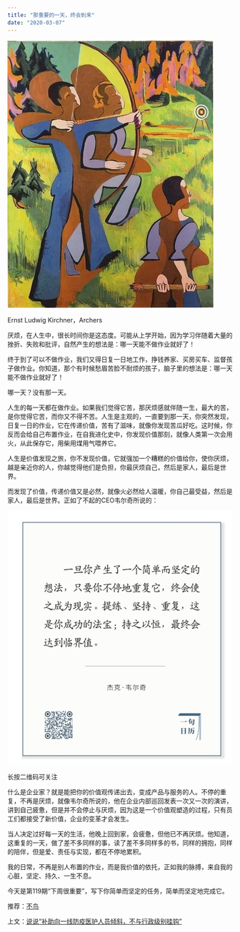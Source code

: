 ```yaml
---
title: "那重要的一天，终会到来"
date: "2020-03-07"
---
```


  

![连岳文章](images/连岳文章picture-9.jpg)

Ernst Ludwig Kirchner，Archers

  

厌烦，在人生中，很长时间你是这态度。可能从上学开始，因为学习伴随着大量的挫折、失败和批评，自然产生的想法是：哪一天能不做作业就好了！  

  

终于到了可以不做作业，我们又得日复一日地工作，挣钱养家、买房买车、监督孩子做作业。你知道，那个有时候愁眉苦脸不耐烦的孩子，脑子里的想法是：哪一天能不做作业就好了！

  

哪一天？没有那一天。

  

人生的每一天都在做作业。如果我们觉得它苦，那厌烦感就伴随一生，最大的苦，是你觉得它苦，而你又不得不苦。人生是主观的，一直要到那一天，你突然发现，日复一日的作业，它在传递价值，苦有了滋味，就像你发现苦瓜好吃。这时候，你反而会给自己布置作业，在自我进化史中，你发现价值那刻，就像人类第一次会用火，从此保存它，用柴用煤用气喂养它。  

  

人生是价值发现之旅，你不发现价值，它就强加一个糟糕的价值给你，使你厌烦，越是亲近你的人，你越觉得他们是负担，你最厌烦自己，然后是家人，最后是世界。  

  

而发现了价值，传递价值又是必然，就像火必然给人温暖，你自己最受益，然后是家人，最后是世界。正如了不起的CEO韦尔奇所说的：

  

![连岳文章](images/连岳文章picture-10.jpg)

长按二维码可关注  

  

什么是企业家？就是能把你的价值观传递出去，变成产品与服务的人。不停的重复，不再是厌烦，就像韦尔奇所说的，他在企业内部巡回发表一次又一次的演讲，讲到自己疲惫，但是并不会停止与厌烦，因为这是一个价值观塑造的过程，只有员工们都接受了新价值，企业的变革才会发生。  

  

当人决定过好每一天的生活，他晚上回到家，会疲惫，但他已不再厌烦。他知道，这重复的一天，做了差不多同样的事，读了差不多同样多的书，同样的拥抱，同样的陪伴，但是爱、责任与实现，都在不停地累积。

  

我的日常，不再是别人布置的作业，而是我价值的依托，正如我的脉搏，来自我的心脏，坚定、持久、一生不息。  

  

今天是第119期“下周很重要”，写下你简单而坚定的任务，简单而坚定地完成它。  

  

推荐：[不鸟](http://mp.weixin.qq.com/s?__biz=MjM5NDU0Mjk2MQ==&mid=2651637595&idx=1&sn=a2f16783598d3e09439a3bf494440050&chksm=bd7e43458a09ca533314950f621bfcfb2f9a1541da44ca4c45a07a893dda37343a92bce50dff&scene=21#wechat_redirect)  

上文：[说说“补助向一线防疫医护人员倾斜，不与行政级别挂钩”](http://mp.weixin.qq.com/s?__biz=MjM5NDU0Mjk2MQ==&mid=2651637701&idx=1&sn=7d794023bd47d80c4cb2c23fbc1a5f34&chksm=bd7e43db8a09cacd34eb9dc6e3962803a03bc8c371a35fd53a469fc3b720f0bb56e84acfa6b5&scene=21#wechat_redirect)
